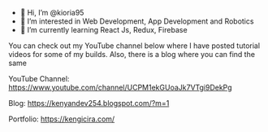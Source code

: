 - 👋 Hi, I’m @kioria95
- 👀 I’m interested in Web Development, App Development and Robotics
- 🌱 I’m currently learning React Js, Redux, Firebase

You can check out my YouTube channel below where I have posted tutorial videos for some of my builds. Also, there is a blog where you can find the same

YouTube Channel: https://www.youtube.com/channel/UCPM1ekGUoaJk7VTgi9DekPg

Blog: https://kenyandev254.blogspot.com/?m=1

Portfolio: https://kengicira.com/


<!---
kioria95/kioria95 is a ✨ special ✨ repository because its `README.md` (this file) appears on your GitHub profile.
You can click the Preview link to take a look at your changes.
--->
